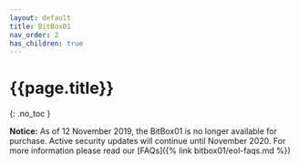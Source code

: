 ```yaml
---
layout: default
title: BitBox01
nav_order: 2
has_children: true
---
```


# {{page.title}}
{: .no_toc }

**Notice:** As of 12 November 2019, the BitBox01 is no longer available for purchase. Active security updates will continue until November 2020. For more information please read our [FAQs]({% link bitbox01/eol-faqs.md %})
